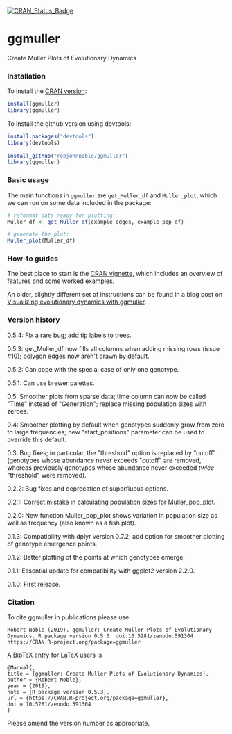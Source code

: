 [![CRAN_Status_Badge](http://www.r-pkg.org/badges/version/ggmuller)](https://cran.r-project.org/package=ggmuller)

ggmuller
========

Create Muller Plots of Evolutionary Dynamics

### Installation

To install the [CRAN version](https://cran.r-project.org/package=ggmuller):
``` r
install(ggmuller)
library(ggmuller)
```

To install the github version using devtools:

``` r
install.packages("devtools")
library(devtools)
  
install_github("robjohnnoble/ggmuller")
library(ggmuller)
```

### Basic usage

The main functions in `ggmuller` are `get_Muller_df` and `Muller_plot`, which we can run on some data included in the package:

``` r
# reformat data ready for plotting:
Muller_df <- get_Muller_df(example_edges, example_pop_df)

# generate the plot:
Muller_plot(Muller_df)
```

### How-to guides

The best place to start is the [CRAN vignette](https://cran.r-project.org/package=ggmuller/vignettes/ggmuller.html), which includes an overview of features and some worked examples.

An older, slightly different set of instructions can be found in a blog post on [Visualizing evolutionary dynamics with ggmuller](https://thesefewlines.wordpress.com/2016/08/20/how-to-ggmuller/).

### Version history

0.5.4: Fix a rare bug; add tip labels to trees.

0.5.3: get_Muller_df now fills all columns when adding missing rows (issue #10); polygon edges now aren't drawn by default. 

0.5.2: Can cope with the special case of only one genotype.

0.5.1: Can use brewer palettes.

0.5: Smoother plots from sparse data; time column can now be called "Time" instead of "Generation"; replace missing population sizes with zeroes.

0.4: Smoother plotting by default when genotypes suddenly grow from zero to large frequencies; new "start_positions" parameter can be used to override this default.

0.3: Bug fixes; in particular, the "threshold" option is replaced by "cutoff" (genotypes whose abundance never exceeds "cutoff" are removed, whereas previously genotypes whose abundance never exceeded *twice* "threshold" were removed).

0.2.2: Bug fixes and deprecation of superfluous options.

0.2.1: Correct mistake in calculating population sizes for Muller_pop_plot.

0.2.0: New function Muller_pop_plot shows variation in population size as well as frequency (also known as a fish plot).

0.1.3: Compatibility with dplyr version 0.7.2; add option for smoother plotting of genotype emergence points.

0.1.2: Better plotting of the points at which genotypes emerge.

0.1.1: Essential update for compatibility with ggplot2 version 2.2.0.

0.1.0: First release.

### Citation

To cite ggmuller in publications please use

    Robert Noble (2019). ggmuller: Create Muller Plots of Evolutionary Dynamics. R package version 0.5.3. doi:10.5281/zenodo.591304 https://CRAN.R-project.org/package=ggmuller

A BibTeX entry for LaTeX users is

    @Manual{,
    title = {ggmuller: Create Muller Plots of Evolutionary Dynamics},
    author = {Robert Noble},
    year = {2019},
    note = {R package version 0.5.3},
    url = {https://CRAN.R-project.org/package=ggmuller},
    doi = 10.5281/zenodo.591304
    }

Please amend the version number as appropriate.
